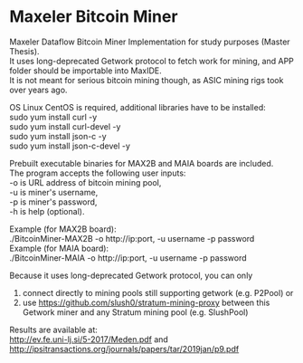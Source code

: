 # Maxeler Bitcoin Miner
Maxeler Dataflow Bitcoin Miner Implementation for study purposes (Master Thesis). <br />
It uses long-deprecated Getwork protocol to fetch work for mining, and APP folder should be importable into MaxIDE. <br />
It is not meant for serious bitcoin mining though, as ASIC mining rigs took over years ago. <br />

OS Linux CentOS is required, additional libraries have to be installed: <br />
sudo yum install curl -y <br />
sudo yum install curl-devel -y <br />
sudo yum install json-c -y <br />
sudo yum install json-c-devel -y <br />

Prebuilt executable binaries for MAX2B and MAIA boards are included. <br />
The program accepts the following user inputs: <br />
  -o is URL address of bitcoin mining pool, <br />
  -u is miner's username, <br />
  -p is miner's password, <br />
  -h is help (optional). <br />

Example (for MAX2B board): <br />
  ./BitcoinMiner-MAX2B -o http://ip:port, -u username -p password  <br />
Example (for MAIA board): <br />
  ./BitcoinMiner-MAIA -o http://ip:port, -u username -p password <br />

Because it uses long-deprecated Getwork protocol, you can only 
1) connect directly to mining pools still supporting getwork (e.g. P2Pool) or
2) use https://github.com/slush0/stratum-mining-proxy between this Getwork miner and any Stratum mining pool (e.g. SlushPool)

Results are available at: <br />
http://ev.fe.uni-lj.si/5-2017/Meden.pdf and <br />
http://ipsitransactions.org/journals/papers/tar/2019jan/p9.pdf
